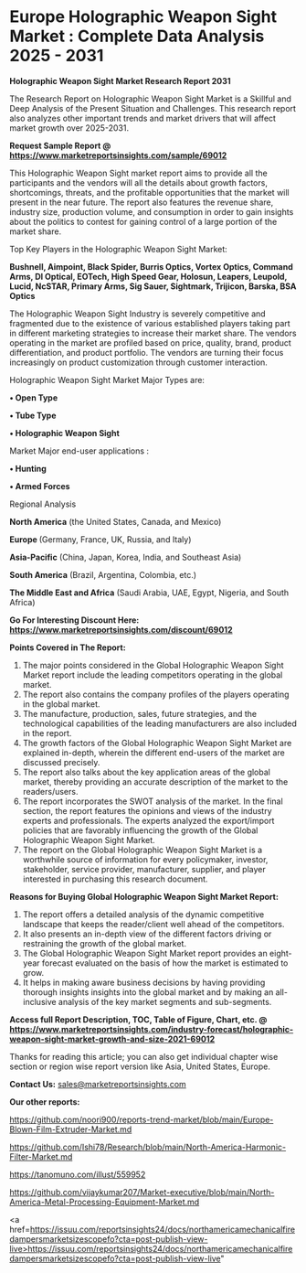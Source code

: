 # Europe Holographic Weapon Sight Market : Complete Data Analysis 2025 - 2031

<strong>Holographic Weapon Sight Market Research Report 2031</strong>

The Research Report on Holographic Weapon Sight Market is a Skillful and Deep Analysis of the Present Situation and Challenges. This research report also analyzes other important trends and market drivers that will affect market growth over 2025-2031.

<strong>Request Sample Report @ <a href=https://www.marketreportsinsights.com/sample/69012>https://www.marketreportsinsights.com/sample/69012</a></strong>

This Holographic Weapon Sight market report aims to provide all the participants and the vendors will all the details about growth factors, shortcomings, threats, and the profitable opportunities that the market will present in the near future. The report also features the revenue share, industry size, production volume, and consumption in order to gain insights about the politics to contest for gaining control of a large portion of the market share.

Top Key Players in the Holographic Weapon Sight Market:

<strong>Bushnell, Aimpoint, Black Spider, Burris Optics, Vortex Optics, Command Arms, DI Optical, EOTech, High Speed Gear, Holosun, Leapers, Leupold, Lucid, NcSTAR, Primary Arms, Sig Sauer, Sightmark, Trijicon, Barska, BSA Optics</strong>

The Holographic Weapon Sight Industry is severely competitive and fragmented due to the existence of various established players taking part in different marketing strategies to increase their market share. The vendors operating in the market are profiled based on price, quality, brand, product differentiation, and product portfolio. The vendors are turning their focus increasingly on product customization through customer interaction.

Holographic Weapon Sight Market Major Types are:

<strong>• Open Type

• Tube Type

• Holographic Weapon Sight</strong>

Market Major end-user applications :

<strong>• Hunting

• Armed Forces</strong>

Regional Analysis

</u><strong><b>North America</b></strong> (the United States, Canada, and Mexico)

<strong><b>Europe </b></strong>(Germany, France, UK, Russia, and Italy)

<strong><b>Asia-Pacific</b></strong> (China, Japan, Korea, India, and Southeast Asia)

<strong><b>South America</b></strong> (Brazil, Argentina, Colombia, etc.)

<strong><b>The Middle East and Africa</b></strong> (Saudi Arabia, UAE, Egypt, Nigeria, and South Africa)

<strong>Go For Interesting Discount Here: <a href=https://www.marketreportsinsights.com/discount/69012>https://www.marketreportsinsights.com/discount/69012</a></strong>

<strong>Points Covered in The Report:</strong>
<ol>
  <li>The major points considered in the Global Holographic Weapon Sight Market report include the leading competitors operating in the global market.</li>
  <li>The report also contains the company profiles of the players operating in the global market.</li>
  <li>The manufacture, production, sales, future strategies, and the technological capabilities of the leading manufacturers are also included in the report.</li>
  <li>The growth factors of the Global Holographic Weapon Sight Market are explained in-depth, wherein the different end-users of the market are discussed precisely.</li>
  <li>The report also talks about the key application areas of the global market, thereby providing an accurate description of the market to the readers/users.</li>
  <li>The report incorporates the SWOT analysis of the market. In the final section, the report features the opinions and views of the industry experts and professionals. The experts analyzed the export/import policies that are favorably influencing the growth of the Global Holographic Weapon Sight Market.</li>
  <li>The report on the Global Holographic Weapon Sight Market is a worthwhile source of information for every policymaker, investor, stakeholder, service provider, manufacturer, supplier, and player interested in purchasing this research document.</li>
</ol>
<strong>Reasons for Buying Global Holographic Weapon Sight Market Report:</strong>

<ol>
  <li>The report offers a detailed analysis of the dynamic competitive landscape that keeps the reader/client well ahead of the competitors.</li>
  <li>It also presents an in-depth view of the different factors driving or restraining the growth of the global market.</li>
  <li>The Global Holographic Weapon Sight Market report provides an eight-year forecast evaluated on the basis of how the market is estimated to grow.</li>
  <li>It helps in making aware business decisions by having providing thorough insights insights into the global market and by making an all-inclusive analysis of the key market segments and sub-segments.</li>
</ol>
<strong>Access full Report Description, TOC, Table of Figure, Chart, etc. @ <a href=https://www.marketreportsinsights.com/industry-forecast/holographic-weapon-sight-market-growth-and-size-2021-69012>https://www.marketreportsinsights.com/industry-forecast/holographic-weapon-sight-market-growth-and-size-2021-69012</a></strong>


Thanks for reading this article; you can also get individual chapter wise section or region wise report version like Asia, United States, Europe.

<strong>Contact Us:</strong>
sales@marketreportsinsights.com

<strong>Our other reports:</strong>

<a href=https://github.com/noori900/reports-trend-market/blob/main/Europe-Blown-Film-Extruder-Market.md>https://github.com/noori900/reports-trend-market/blob/main/Europe-Blown-Film-Extruder-Market.md</a>

<a href=https://github.com/Ishi78/Research/blob/main/North-America-Harmonic-Filter-Market.md>https://github.com/Ishi78/Research/blob/main/North-America-Harmonic-Filter-Market.md</a>

<a href=https://tanomuno.com/illust/559952>https://tanomuno.com/illust/559952</a>

<a href=https://github.com/vijaykumar207/Market-executive/blob/main/North-America-Metal-Processing-Equipment-Market.md>https://github.com/vijaykumar207/Market-executive/blob/main/North-America-Metal-Processing-Equipment-Market.md</a>

<a href=https://issuu.com/reportsinsights24/docs/northamericamechanicalfiredampersmarketsizescopefo?cta=post-publish-view-live>https://issuu.com/reportsinsights24/docs/northamericamechanicalfiredampersmarketsizescopefo?cta=post-publish-view-live</a>"
